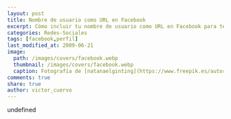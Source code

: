 ```yaml
---
layout: post
title: Nombre de usuario como URL en Facebook
excerpt: Cómo incluir tu nombre de usuario como URL en Facebook para tener una URL personalizada.
categories: Redes-Sociales
tags: [facebook,perfil]
last_modified_at: 2009-06-21
image:
  path: /images/covers/facebook.webp
  thumbnail: /images/covers/facebook.webp
  caption: Fotografía de [natanaelginting](https://www.freepik.es/autor/natanaelginting)
comments: true
share: true
author: victor_cuervo
---
```

undefined